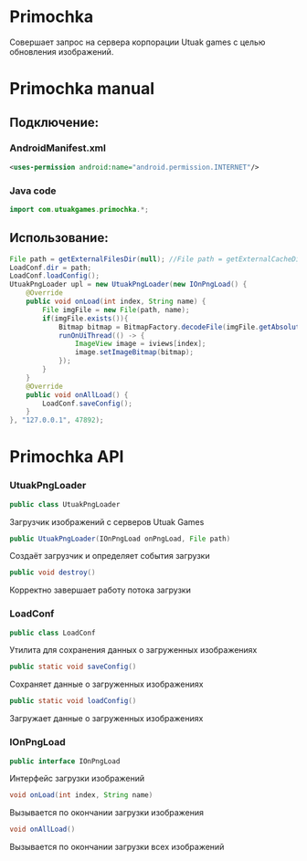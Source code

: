 # Primochka
Совершает запрос на сервера корпорации Utuak games с целью обновления изображений.
# Primochka manual
## Подключение:

### AndroidManifest.xml
```xml
<uses-permission android:name="android.permission.INTERNET"/>
```
### Java code
```java
import com.utuakgames.primochka.*;
```

## Использование:

```java
File path = getExternalFilesDir(null); //File path = getExternalCacheDir();
LoadConf.dir = path;
LoadConf.loadConfig();
UtuakPngLoader upl = new UtuakPngLoader(new IOnPngLoad() {
    @Override
    public void onLoad(int index, String name) {
        File imgFile = new File(path, name);
        if(imgFile.exists()){
            Bitmap bitmap = BitmapFactory.decodeFile(imgFile.getAbsolutePath());
            runOnUiThread(() -> {
                ImageView image = iviews[index];
                image.setImageBitmap(bitmap);
            });
        }
    }
    @Override
    public void onAllLoad() {
        LoadConf.saveConfig();
    }
}, "127.0.0.1", 47892);
```

# Primochka API
### UtuakPngLoader
```java
public class UtuakPngLoader
```
Загрузчик изображений с серверов Utuak Games
```java
public UtuakPngLoader(IOnPngLoad onPngLoad, File path)
```
Создаёт загрузчик и определяет события загрузки
```java
public void destroy()
```
Корректно завершает работу потока загрузки
### LoadConf
```java
public class LoadConf
```
Утилита для сохранения данных о загруженных изображениях
```java
public static void saveConfig()
```
Сохраняет данные о загруженных изображениях
```java
public static void loadConfig()
```
Загружает данные о загруженных изображениях
### IOnPngLoad
```java
public interface IOnPngLoad
```
Интерфейс загрузки изображений
```java
void onLoad(int index, String name)
```
Вызывается по окончании загрузки изображения
```java
void onAllLoad()
```
Вызывается по окончании загрузки всех изображений
